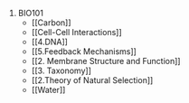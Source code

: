1. BIO101
	- [[Carbon]]
	- [[Cell-Cell Interactions]]
	- [[4.DNA]]
	- [[5.Feedback Mechanisms]]
	- [[2. Membrane Structure and Function]]
	- [[3. Taxonomy]]
	- [[2.Theory of Natural Selection]]
	- [[Water]]